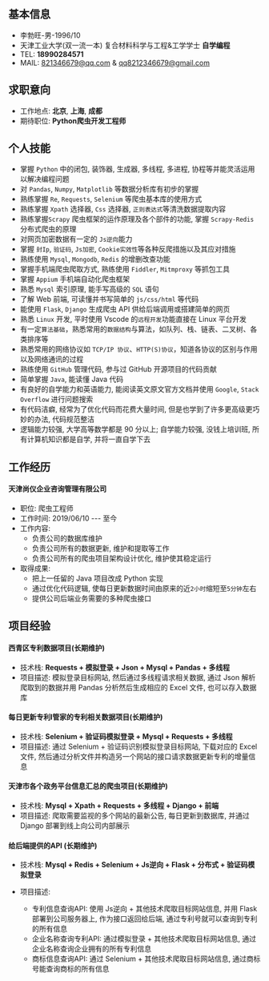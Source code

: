 ## 基本信息
- 李勃旺-男-1996/10
- 天津工业大学(双一流一本)   复合材料科学与工程&工学学士  **自学编程**
- TEL: **18990284571**
- MAIL: 821346679@qq.com & qq8212346679@gmail.com

## 求职意向
- 工作地点: **北京**, **上海**, **成都**
- 期待职位: **Python爬虫开发工程师**

## 个人技能
- 掌握 `Python` 中的闭包, 装饰器, 生成器, 多线程, 多进程, 协程等并能灵活运用以解决编程问题
- 对 `Pandas`, `Numpy`, `Matplotlib` 等数据分析库有初步的掌握
- 熟练掌握 `Re`, `Requests`, `Selenium` 等爬虫基本库的使用方式
- 熟练掌握 `Xpath` 选择器, `Css` 选择器, `正则表达式`等清洗数据提取内容
- 熟练掌握`Scrapy` 爬虫框架的运作原理及各个部件的功能, 掌握 `Scrapy-Redis` 分布式爬虫的原理
- 对网页加密数据有一定的 `Js逆向`能力
- 掌握 `封Ip`, `验证码`, `Js加密`, `Cookie实效性`等各种反爬措施以及其应对措施
- 熟练使用 `Mysql`, `Mongodb`, `Redis` 的增删改查功能
- 掌握手机端爬虫爬取方式, 熟练使用  `Fiddler`, `Mitmproxy` 等抓包工具
- 掌握 `Appium` 手机端自动化爬虫框架
- 熟悉 `Mysql` 索引原理, 能手写高级的 `SQL` 语句
- 了解 Web 前端, 可读懂并书写简单的 `js/css/html` 等代码
- 能使用 `Flask`, `Django` 生成爬虫 API 供给后端调用或搭建简单的网页
- 熟悉 `Linux` 开发, 平时使用 Vscode 的`远程开发`功能直接在 Linux 平台开发
- 有一定`算法基础`，熟悉常用的`数据结构`与算法，如队列、栈、链表、二叉树、各类排序等
- 熟悉常用的网络协议如 `TCP/IP 协议`、`HTTP(S)协议`，知道各协议的区别与作用以及网络通讯的过程
- 熟练使用 `GitHub` 管理代码, 参与过 GitHub 开源项目的代码贡献
- 简单掌握 `Java`, 能读懂 Java 代码
- 有良好的自学能力和英语能力, 能阅读英文原文官方文档并使用 `Google`, `Stack Overflow` 进行问题搜索
- 有代码洁癖, 经常为了优化代码而花费大量时间, 但是也学到了许多更高级更巧妙的办法, 代码规范整洁
- 逻辑能力较强, 大学高等数学都是 90 分以上; 自学能力较强, 没钱上培训班, 所有计算机知识都是自学, 并将一直自学下去

## 工作经历
#### 天津尚仪企业咨询管理有限公司
- 职位: 爬虫工程师
- 工作时间: 2019/06/10 --- 至今
- 工作内容:
  - 负责公司的数据库维护
  - 负责公司所有的数据更新, 维护和提取等工作
  - 负责公司所有的爬虫项目架构设计优化, 维护使其稳定运行
- 取得成果:
  - 把上一任留的 Java 项目改成 Python 实现
  - 通过优化代码逻辑, 使每日更新数据时间由原来的近``2小时``缩短至``5分钟``左右
  - 提供公司后端业务需要的多种爬虫接口

## 项目经验

#### 西青区专利数据项目(长期维护)

- 技术栈: **Requests + 模拟登录 + Json + Mysql + Pandas + 多线程**
- 项目描述: 模拟登录目标网站, 然后通过多线程请求相关数据, 通过 Json 解析爬取到的数据并用 Pandas 分析然后生成相应的 Excel 文件, 也可以存入数据库

#### 每日更新专利I管家的专利相关数据项目(长期维护)

- 技术栈: **Selenium + 验证码模拟登录 + Mysql + Requests + 多线程**
- 项目描述: 通过 Selenium + 验证码识别模拟登录目标网站, 下载对应的 Excel 文件, 然后通过分析文件并构造另一个网站的接口请求数据更新专利的增量信息

#### 天津市各个政务平台信息汇总的爬虫项目(长期维护)

- 技术栈: **Mysql + Xpath + Requests + 多线程 + Django + 前端**
- 项目描述: 爬取需要监视的多个网站的最新公告, 每日更新到数据库, 并通过 Django 部署到线上向公司内部展示

#### 给后端提供的API (长期维护)

- 技术栈: **Mysql + Redis + Selenium + Js逆向 + Flask + 分布式 + 验证码模拟登录**

- 项目描述: 
    - 专利信息查询API: 使用 Js逆向 + 其他技术爬取目标网站信息, 并用 Flask 部署到公司服务器上, 作为接口返回给后端, 通过专利号就可以查询到专利的所有信息
    - 企业名称查询专利API: 通过模拟登录 + 其他技术爬取目标网站信息, 通过企业名称查询企业拥有的所有专利信息
    - 商标信息查询API: 通过 Selenium + 其他技术爬取目标网站信息, 通过商标号能查询商标的所有信息